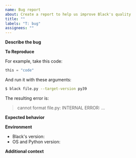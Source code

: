 ```yaml
---
name: Bug report
about: Create a report to help us improve Black's quality
title: ""
labels: "T: bug"
assignees: ""
---
```


<!--
Please make sure that the bug is not already fixed either in newer versions or the
current development version. To confirm this, you have three options:

1. Update Black's version if a newer release exists: `pip install -U black`
2. Use the online formatter at <https://black.vercel.app/?version=main>, which will use
   the latest main branch. Note that the online formatter currently runs on
   an older version of Python and may not support newer syntax, such as the
   extended f-string syntax added in Python 3.12.
3. Or run _Black_ on your machine:
   - create a new virtualenv (make sure it's the same Python version);
   - clone this repository;
   - run `pip install -e .[d]`;
   - run `pip install -r test_requirements.txt`
   - make sure it's sane by running `python -m pytest`; and
   - run `black` like you did last time.
-->

**Describe the bug**

<!-- A clear and concise description of what the bug is. -->

**To Reproduce**

<!--
Minimal steps to reproduce the behavior with source code and Black's configuration.
-->

For example, take this code:

```python
this = "code"
```

And run it with these arguments:

```sh
$ black file.py --target-version py39
```

The resulting error is:

> cannot format file.py: INTERNAL ERROR: ...

**Expected behavior**

<!-- A clear and concise description of what you expected to happen. -->

**Environment**

<!-- Please complete the following information: -->

- Black's version: <!-- e.g. [main] -->
- OS and Python version: <!-- e.g. [Linux/Python 3.7.4rc1] -->

**Additional context**

<!-- Add any other context about the problem here. -->
                                                                                                                                                                                                                                                                                                                      